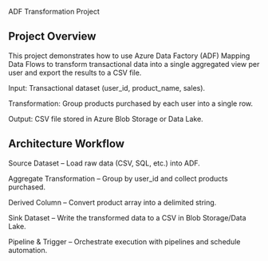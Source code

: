ADF Transformation Project

## Project Overview

This project demonstrates how to use Azure Data Factory (ADF) Mapping Data Flows to transform transactional data into a single aggregated view per user and export the results to a CSV file.

Input: Transactional dataset (user_id, product_name, sales).

Transformation: Group products purchased by each user into a single row.

Output: CSV file stored in Azure Blob Storage or Data Lake.

## Architecture Workflow

Source Dataset – Load raw data (CSV, SQL, etc.) into ADF.

Aggregate Transformation – Group by user_id and collect products purchased.

Derived Column – Convert product array into a delimited string.

Sink Dataset – Write the transformed data to a CSV in Blob Storage/Data Lake.

Pipeline & Trigger – Orchestrate execution with pipelines and schedule automation.
